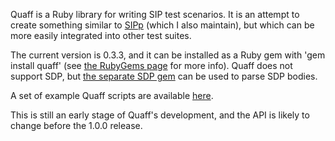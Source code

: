 Quaff is a Ruby library for writing SIP test scenarios. It is an
attempt to create something similar to [SIPp](http://sipp.sf.net) (which I also maintain),
but which can be more easily integrated into other test suites.

The current version is 0.3.3, and it can be installed as a Ruby gem
with 'gem install quaff' (see
[the RubyGems page](https://rubygems.org/gems/quaff) for more info).
Quaff does not support SDP, but
[the separate SDP gem](https://rubygems.org/gems/sdp) can be used to
parse SDP bodies.

A set of example Quaff scripts are available [here](https://github.com/rkday/quaff-examples).

This is still an early stage of Quaff's development, and the API is
likely to change before the 1.0.0 release.
